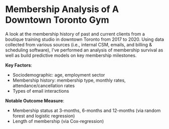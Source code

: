 # Membership Analysis of A Downtown Toronto Gym
A look at the membership history of past and current clients from a boutique training studio in downtown Toronto from 2017 to 2020.  Using data collected from various sources (i.e., internal CSM, emails, and billing & scheduling software), I've performed an analysis of  membership survival as well as build predictive models on key membership milestones.  

**Key Factors**: 
    
   * Sociodemographic: age, employment sector
   * Membership history: membership type, monthly rates, attendance/cancellation rates 
   * Types of email interactions

**Notable Outcome Measure**:
    
   * Membership status at 3-months, 6-months and 12-months (via random forest and logistic regression)
   * Length of membership (via Cox-regression)
